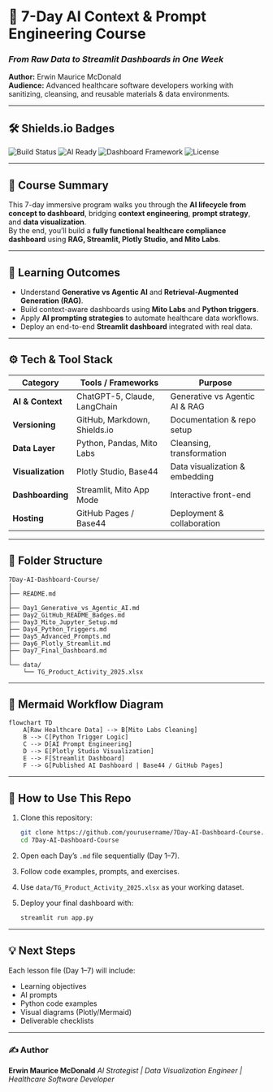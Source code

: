 # 🏥 7-Day AI Context & Prompt Engineering Course  
### *From Raw Data to Streamlit Dashboards in One Week*  

**Author:** Erwin Maurice McDonald  
**Audience:** Advanced healthcare software developers working with sanitizing, cleansing, and reusable materials & data environments.  

---

## 🛠️ Shields.io Badges  

![Build Status](https://img.shields.io/badge/Build-Passing-00C853?style=for-the-badge&logo=github)
![AI Ready](https://img.shields.io/badge/AI--Ready-Powered_by_ChatGPT_5-0078D4?style=for-the-badge&logo=openai)
![Dashboard Framework](https://img.shields.io/badge/Dashboard-Streamlit_|_Plotly_Studio-FF6F00?style=for-the-badge&logo=plotly)
![License](https://img.shields.io/badge/License-MIT-FFC107?style=for-the-badge)

---

## 🎯 Course Summary  

This 7-day immersive program walks you through the **AI lifecycle from concept to dashboard**, bridging **context engineering**, **prompt strategy**, and **data visualization**.  
By the end, you’ll build a **fully functional healthcare compliance dashboard** using **RAG, Streamlit, Plotly Studio, and Mito Labs**.  

---

## 🧠 Learning Outcomes  

- Understand **Generative vs Agentic AI** and **Retrieval-Augmented Generation (RAG)**.  
- Build context-aware dashboards using **Mito Labs** and **Python triggers**.  
- Apply **AI prompting strategies** to automate healthcare data workflows.  
- Deploy an end-to-end **Streamlit dashboard** integrated with real data.  

---

## ⚙️ Tech & Tool Stack  

| Category | Tools / Frameworks | Purpose |
|-----------|-------------------|----------|
| **AI & Context** | ChatGPT-5, Claude, LangChain | Generative vs Agentic AI & RAG |
| **Versioning** | GitHub, Markdown, Shields.io | Documentation & repo setup |
| **Data Layer** | Python, Pandas, Mito Labs | Cleansing, transformation |
| **Visualization** | Plotly Studio, Base44 | Data visualization & embedding |
| **Dashboarding** | Streamlit, Mito App Mode | Interactive front-end |
| **Hosting** | GitHub Pages / Base44 | Deployment & collaboration |

---

## 📂 Folder Structure  

```plaintext
7Day-AI-Dashboard-Course/
│
├── README.md
│
├── Day1_Generative_vs_Agentic_AI.md
├── Day2_GitHub_README_Badges.md
├── Day3_Mito_Jupyter_Setup.md
├── Day4_Python_Triggers.md
├── Day5_Advanced_Prompts.md
├── Day6_Plotly_Streamlit.md
├── Day7_Final_Dashboard.md
│
└── data/
    └── TG_Product_Activity_2025.xlsx
````

---

## 🧩 Mermaid Workflow Diagram

```mermaid
flowchart TD
    A[Raw Healthcare Data] --> B[Mito Labs Cleaning]
    B --> C[Python Trigger Logic]
    C --> D[AI Prompt Engineering]
    D --> E[Plotly Studio Visualization]
    E --> F[Streamlit Dashboard]
    F --> G[Published AI Dashboard | Base44 / GitHub Pages]
```

---

## 🚀 How to Use This Repo

1. Clone this repository:

   ```bash
   git clone https://github.com/yourusername/7Day-AI-Dashboard-Course.git
   cd 7Day-AI-Dashboard-Course
   ```
2. Open each Day’s `.md` file sequentially (Day 1–7).
3. Follow code examples, prompts, and exercises.
4. Use `data/TG_Product_Activity_2025.xlsx` as your working dataset.
5. Deploy your final dashboard with:

   ```bash
   streamlit run app.py
   ```

---

## 💡 Next Steps

Each lesson file (Day 1–7) will include:

* Learning objectives
* AI prompts
* Python code examples
* Visual diagrams (Plotly/Mermaid)
* Deliverable checklists

---

### ✍️ Author

**Erwin Maurice McDonald**
*AI Strategist | Data Visualization Engineer | Healthcare Software Developer*


```
